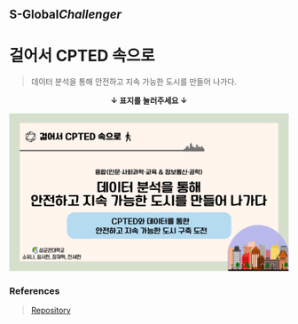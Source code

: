 ## S-Global*Challenger*

# 걸어서 CPTED 속으로

> 데이터 분석을 통해 안전하고 지속 가능한 도시를 만들어 나가다.

<center><strong>↓ 표지를 눌러주세요 ↓</strong></center>

[![CPTED속으로 걸어가기](/images/Walk_into_CPTED_Coverpage.png)](/__init__/)

### References

> [Repository](/references)
